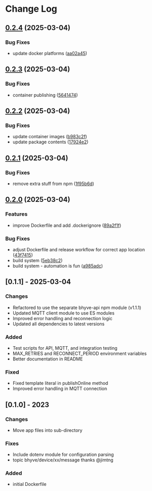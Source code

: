 # Change Log

## [0.2.4](https://github.com/billchurch/bhyve-mqtt/compare/v0.2.3...v0.2.4) (2025-03-04)


### Bug Fixes

* update docker platforms ([aa02a45](https://github.com/billchurch/bhyve-mqtt/commit/aa02a4559bb5a15b64a461b7ad6fa9376e4d6adb))

## [0.2.3](https://github.com/billchurch/bhyve-mqtt/compare/v0.2.2...v0.2.3) (2025-03-04)


### Bug Fixes

* container publishing ([5641474](https://github.com/billchurch/bhyve-mqtt/commit/5641474daceef553fcef0dad29057ca5bba09e90))

## [0.2.2](https://github.com/billchurch/bhyve-mqtt/compare/v0.2.1...v0.2.2) (2025-03-04)


### Bug Fixes

* update container images ([b983c2f](https://github.com/billchurch/bhyve-mqtt/commit/b983c2fe651a536196c2d72f36ffeaf3017f6c11))
* update package contents ([17924e2](https://github.com/billchurch/bhyve-mqtt/commit/17924e2716f3b32f4809186a10e89607e42629e9))

## [0.2.1](https://github.com/billchurch/bhyve-mqtt/compare/v0.2.0...v0.2.1) (2025-03-04)


### Bug Fixes

* remove extra stuff from npm ([1f95b6d](https://github.com/billchurch/bhyve-mqtt/commit/1f95b6d81ccad91ad38797bbf730a13b9d349dbb))

## [0.2.0](https://github.com/billchurch/bhyve-mqtt/compare/v0.1.4...v0.2.0) (2025-03-04)


### Features

* improve Dockerfile and add .dockerignore ([89a2f1f](https://github.com/billchurch/bhyve-mqtt/commit/89a2f1fde6894d8e594b556087fc1fb642339c44))


### Bug Fixes

* adjust Dockerfile and release workflow for correct app location ([43f7415](https://github.com/billchurch/bhyve-mqtt/commit/43f7415dd445de9737745a8b8272f0ea42172edf))
* build system ([5eb38c2](https://github.com/billchurch/bhyve-mqtt/commit/5eb38c289318b55c76337bbb3351c2fb093392ae))
* build system - automation is fun ([a985adc](https://github.com/billchurch/bhyve-mqtt/commit/a985adc84c9a3d0d306dd70b3b158a852b9cf13a))

## [0.1.1] - 2025-03-04
### Changes
- Refactored to use the separate bhyve-api npm module (v1.1.1)
- Updated MQTT client module to use ES modules
- Improved error handling and reconnection logic
- Updated all dependencies to latest versions

### Added
- Test scripts for API, MQTT, and integration testing
- MAX_RETRIES and RECONNECT_PERIOD environment variables
- Better documentation in README

### Fixed
- Fixed template literal in publishOnline method
- Improved error handling in MQTT connection

## [0.1.0] - 2023
### Changes
- Move app files into sub-directory

### Fixes
- Include dotenv module for configuration parsing
- topic bhyve/device/xx/message thanks @jimtng

### Added
- initial Dockerfile
